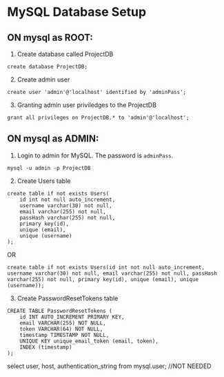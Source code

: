 # MySQL Database Setup

## ON mysql as ROOT:

1. Create database called ProjectDB
```
create database ProjectDB;
```

2. Create admin user
```
create user 'admin'@'localhost' identified by 'adminPass';
```

3. Granting admin user priviledges to the ProjectDB 
```
grant all privileges on ProjectDB.* to 'admin'@'localhost';
```

## ON mysql as ADMIN:
1. Login to admin for MySQL. The password is `adminPass`.  
```
mysql -u admin -p ProjectDB
```

2. Create Users table
```
create table if not exists Users(
    id int not null auto_increment,
    username varchar(30) not null,
    email varchar(255) not null,
    passHash varchar(255) not null,
    primary key(id),
    unique (email),
    unique (username)
);
```
OR

```
create table if not exists Users(id int not null auto_increment, username varchar(30) not null, email varchar(255) not null, passHash varchar(255) not null, primary key(id), unique (email), unique (username));
```
3. Create PasswordResetTokens table
```
CREATE TABLE PasswordResetTokens (
    id INT AUTO_INCREMENT PRIMARY KEY,
    email VARCHAR(255) NOT NULL,
    token VARCHAR(64) NOT NULL,
    timestamp TIMESTAMP NOT NULL,
    UNIQUE KEY unique_email_token (email, token),
    INDEX (timestamp)
);
```

   
select user, host, authentication_string from mysql.user; //NOT NEEDED

